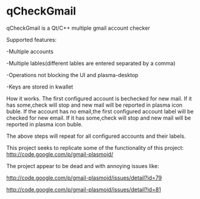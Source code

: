 qCheckGmail
===========

qCheckGmail is a Qt/C++ multiple gmail account checker

Supported features:

-Multiple accounts

-Multiple lables(different lables are entered separated by a comma)

-Operations not blocking the UI and plasma-desktop

-Keys are stored in kwallet


How it works.
The first configured account is bechecked for new mail.
If it has some,check will stop and new mail will be reported in plasma icon buble.
If the account has no email,the first configured account label will be checked for new email.
If it has some,check will stop and new mail will be reported in plasma icon buble.

The above steps will repeat for all configured accounts and their labels.

This project seeks to replicate some of the functionality of this project: http://code.google.com/p/gmail-plasmoid/

The project appear to be dead and with annoying issues like:

http://code.google.com/p/gmail-plasmoid/issues/detail?id=79

http://code.google.com/p/gmail-plasmoid/issues/detail?id=81

